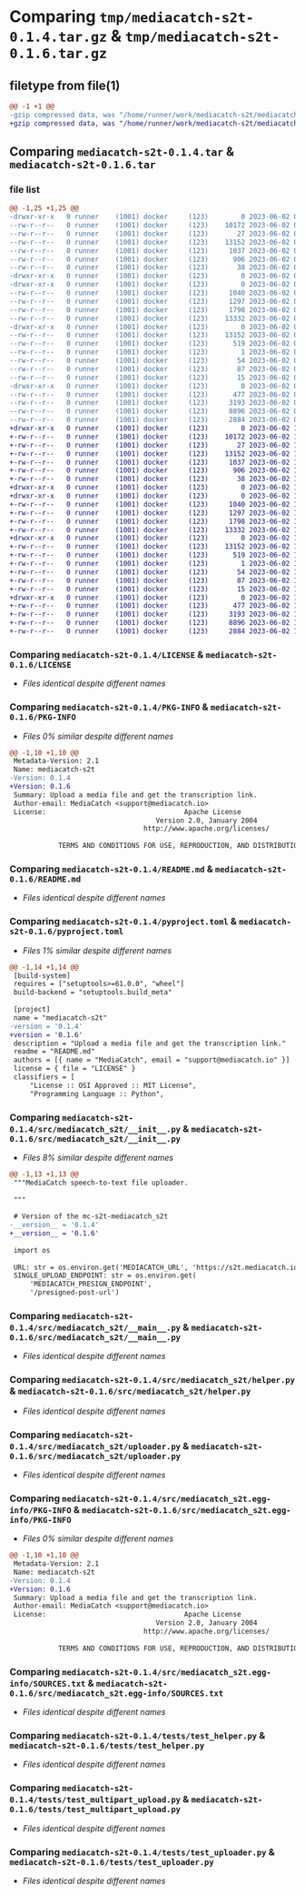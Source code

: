 # Comparing `tmp/mediacatch-s2t-0.1.4.tar.gz` & `tmp/mediacatch-s2t-0.1.6.tar.gz`

## filetype from file(1)

```diff
@@ -1 +1 @@
-gzip compressed data, was "/home/runner/work/mediacatch-s2t/mediacatch-s2t/dist/.tmp-zyrv6pil/mediacatch-s2t-0.1.4.tar", last modified: Fri Jun  2 09:10:48 2023, max compression
+gzip compressed data, was "/home/runner/work/mediacatch-s2t/mediacatch-s2t/dist/.tmp-u50y4k4g/mediacatch-s2t-0.1.6.tar", last modified: Fri Jun  2 10:08:58 2023, max compression
```

## Comparing `mediacatch-s2t-0.1.4.tar` & `mediacatch-s2t-0.1.6.tar`

### file list

```diff
@@ -1,25 +1,25 @@
-drwxr-xr-x   0 runner    (1001) docker     (123)        0 2023-06-02 09:10:48.000000 mediacatch-s2t-0.1.4/
--rw-r--r--   0 runner    (1001) docker     (123)    10172 2023-06-02 09:10:29.000000 mediacatch-s2t-0.1.4/LICENSE
--rw-r--r--   0 runner    (1001) docker     (123)       27 2023-06-02 09:10:29.000000 mediacatch-s2t-0.1.4/MANIFEST.in
--rw-r--r--   0 runner    (1001) docker     (123)    13152 2023-06-02 09:10:48.000000 mediacatch-s2t-0.1.4/PKG-INFO
--rw-r--r--   0 runner    (1001) docker     (123)     1037 2023-06-02 09:10:29.000000 mediacatch-s2t-0.1.4/README.md
--rw-r--r--   0 runner    (1001) docker     (123)      906 2023-06-02 09:10:29.000000 mediacatch-s2t-0.1.4/pyproject.toml
--rw-r--r--   0 runner    (1001) docker     (123)       38 2023-06-02 09:10:48.000000 mediacatch-s2t-0.1.4/setup.cfg
-drwxr-xr-x   0 runner    (1001) docker     (123)        0 2023-06-02 09:10:48.000000 mediacatch-s2t-0.1.4/src/
-drwxr-xr-x   0 runner    (1001) docker     (123)        0 2023-06-02 09:10:48.000000 mediacatch-s2t-0.1.4/src/mediacatch_s2t/
--rw-r--r--   0 runner    (1001) docker     (123)     1040 2023-06-02 09:10:29.000000 mediacatch-s2t-0.1.4/src/mediacatch_s2t/__init__.py
--rw-r--r--   0 runner    (1001) docker     (123)     1297 2023-06-02 09:10:29.000000 mediacatch-s2t-0.1.4/src/mediacatch_s2t/__main__.py
--rw-r--r--   0 runner    (1001) docker     (123)     1798 2023-06-02 09:10:29.000000 mediacatch-s2t-0.1.4/src/mediacatch_s2t/helper.py
--rw-r--r--   0 runner    (1001) docker     (123)    13332 2023-06-02 09:10:29.000000 mediacatch-s2t-0.1.4/src/mediacatch_s2t/uploader.py
-drwxr-xr-x   0 runner    (1001) docker     (123)        0 2023-06-02 09:10:48.000000 mediacatch-s2t-0.1.4/src/mediacatch_s2t.egg-info/
--rw-r--r--   0 runner    (1001) docker     (123)    13152 2023-06-02 09:10:48.000000 mediacatch-s2t-0.1.4/src/mediacatch_s2t.egg-info/PKG-INFO
--rw-r--r--   0 runner    (1001) docker     (123)      519 2023-06-02 09:10:48.000000 mediacatch-s2t-0.1.4/src/mediacatch_s2t.egg-info/SOURCES.txt
--rw-r--r--   0 runner    (1001) docker     (123)        1 2023-06-02 09:10:48.000000 mediacatch-s2t-0.1.4/src/mediacatch_s2t.egg-info/dependency_links.txt
--rw-r--r--   0 runner    (1001) docker     (123)       54 2023-06-02 09:10:48.000000 mediacatch-s2t-0.1.4/src/mediacatch_s2t.egg-info/entry_points.txt
--rw-r--r--   0 runner    (1001) docker     (123)       87 2023-06-02 09:10:48.000000 mediacatch-s2t-0.1.4/src/mediacatch_s2t.egg-info/requires.txt
--rw-r--r--   0 runner    (1001) docker     (123)       15 2023-06-02 09:10:48.000000 mediacatch-s2t-0.1.4/src/mediacatch_s2t.egg-info/top_level.txt
-drwxr-xr-x   0 runner    (1001) docker     (123)        0 2023-06-02 09:10:48.000000 mediacatch-s2t-0.1.4/tests/
--rw-r--r--   0 runner    (1001) docker     (123)      477 2023-06-02 09:10:29.000000 mediacatch-s2t-0.1.4/tests/test_exception.py
--rw-r--r--   0 runner    (1001) docker     (123)     3193 2023-06-02 09:10:29.000000 mediacatch-s2t-0.1.4/tests/test_helper.py
--rw-r--r--   0 runner    (1001) docker     (123)     8896 2023-06-02 09:10:29.000000 mediacatch-s2t-0.1.4/tests/test_multipart_upload.py
--rw-r--r--   0 runner    (1001) docker     (123)     2884 2023-06-02 09:10:29.000000 mediacatch-s2t-0.1.4/tests/test_uploader.py
+drwxr-xr-x   0 runner    (1001) docker     (123)        0 2023-06-02 10:08:58.000000 mediacatch-s2t-0.1.6/
+-rw-r--r--   0 runner    (1001) docker     (123)    10172 2023-06-02 10:08:45.000000 mediacatch-s2t-0.1.6/LICENSE
+-rw-r--r--   0 runner    (1001) docker     (123)       27 2023-06-02 10:08:45.000000 mediacatch-s2t-0.1.6/MANIFEST.in
+-rw-r--r--   0 runner    (1001) docker     (123)    13152 2023-06-02 10:08:58.000000 mediacatch-s2t-0.1.6/PKG-INFO
+-rw-r--r--   0 runner    (1001) docker     (123)     1037 2023-06-02 10:08:45.000000 mediacatch-s2t-0.1.6/README.md
+-rw-r--r--   0 runner    (1001) docker     (123)      906 2023-06-02 10:08:45.000000 mediacatch-s2t-0.1.6/pyproject.toml
+-rw-r--r--   0 runner    (1001) docker     (123)       38 2023-06-02 10:08:58.000000 mediacatch-s2t-0.1.6/setup.cfg
+drwxr-xr-x   0 runner    (1001) docker     (123)        0 2023-06-02 10:08:58.000000 mediacatch-s2t-0.1.6/src/
+drwxr-xr-x   0 runner    (1001) docker     (123)        0 2023-06-02 10:08:58.000000 mediacatch-s2t-0.1.6/src/mediacatch_s2t/
+-rw-r--r--   0 runner    (1001) docker     (123)     1040 2023-06-02 10:08:45.000000 mediacatch-s2t-0.1.6/src/mediacatch_s2t/__init__.py
+-rw-r--r--   0 runner    (1001) docker     (123)     1297 2023-06-02 10:08:45.000000 mediacatch-s2t-0.1.6/src/mediacatch_s2t/__main__.py
+-rw-r--r--   0 runner    (1001) docker     (123)     1798 2023-06-02 10:08:45.000000 mediacatch-s2t-0.1.6/src/mediacatch_s2t/helper.py
+-rw-r--r--   0 runner    (1001) docker     (123)    13332 2023-06-02 10:08:45.000000 mediacatch-s2t-0.1.6/src/mediacatch_s2t/uploader.py
+drwxr-xr-x   0 runner    (1001) docker     (123)        0 2023-06-02 10:08:58.000000 mediacatch-s2t-0.1.6/src/mediacatch_s2t.egg-info/
+-rw-r--r--   0 runner    (1001) docker     (123)    13152 2023-06-02 10:08:58.000000 mediacatch-s2t-0.1.6/src/mediacatch_s2t.egg-info/PKG-INFO
+-rw-r--r--   0 runner    (1001) docker     (123)      519 2023-06-02 10:08:58.000000 mediacatch-s2t-0.1.6/src/mediacatch_s2t.egg-info/SOURCES.txt
+-rw-r--r--   0 runner    (1001) docker     (123)        1 2023-06-02 10:08:58.000000 mediacatch-s2t-0.1.6/src/mediacatch_s2t.egg-info/dependency_links.txt
+-rw-r--r--   0 runner    (1001) docker     (123)       54 2023-06-02 10:08:58.000000 mediacatch-s2t-0.1.6/src/mediacatch_s2t.egg-info/entry_points.txt
+-rw-r--r--   0 runner    (1001) docker     (123)       87 2023-06-02 10:08:58.000000 mediacatch-s2t-0.1.6/src/mediacatch_s2t.egg-info/requires.txt
+-rw-r--r--   0 runner    (1001) docker     (123)       15 2023-06-02 10:08:58.000000 mediacatch-s2t-0.1.6/src/mediacatch_s2t.egg-info/top_level.txt
+drwxr-xr-x   0 runner    (1001) docker     (123)        0 2023-06-02 10:08:58.000000 mediacatch-s2t-0.1.6/tests/
+-rw-r--r--   0 runner    (1001) docker     (123)      477 2023-06-02 10:08:45.000000 mediacatch-s2t-0.1.6/tests/test_exception.py
+-rw-r--r--   0 runner    (1001) docker     (123)     3193 2023-06-02 10:08:45.000000 mediacatch-s2t-0.1.6/tests/test_helper.py
+-rw-r--r--   0 runner    (1001) docker     (123)     8896 2023-06-02 10:08:45.000000 mediacatch-s2t-0.1.6/tests/test_multipart_upload.py
+-rw-r--r--   0 runner    (1001) docker     (123)     2884 2023-06-02 10:08:45.000000 mediacatch-s2t-0.1.6/tests/test_uploader.py
```

### Comparing `mediacatch-s2t-0.1.4/LICENSE` & `mediacatch-s2t-0.1.6/LICENSE`

 * *Files identical despite different names*

### Comparing `mediacatch-s2t-0.1.4/PKG-INFO` & `mediacatch-s2t-0.1.6/PKG-INFO`

 * *Files 0% similar despite different names*

```diff
@@ -1,10 +1,10 @@
 Metadata-Version: 2.1
 Name: mediacatch-s2t
-Version: 0.1.4
+Version: 0.1.6
 Summary: Upload a media file and get the transcription link.
 Author-email: MediaCatch <support@mediacatch.io>
 License:                                  Apache License
                                    Version 2.0, January 2004
                                 http://www.apache.org/licenses/
         
            TERMS AND CONDITIONS FOR USE, REPRODUCTION, AND DISTRIBUTION
```

### Comparing `mediacatch-s2t-0.1.4/README.md` & `mediacatch-s2t-0.1.6/README.md`

 * *Files identical despite different names*

### Comparing `mediacatch-s2t-0.1.4/pyproject.toml` & `mediacatch-s2t-0.1.6/pyproject.toml`

 * *Files 1% similar despite different names*

```diff
@@ -1,14 +1,14 @@
 [build-system]
 requires = ["setuptools>=61.0.0", "wheel"]
 build-backend = "setuptools.build_meta"
 
 [project]
 name = "mediacatch-s2t"
-version = '0.1.4'
+version = '0.1.6'
 description = "Upload a media file and get the transcription link."
 readme = "README.md"
 authors = [{ name = "MediaCatch", email = "support@mediacatch.io" }]
 license = { file = "LICENSE" }
 classifiers = [
     "License :: OSI Approved :: MIT License",
     "Programming Language :: Python",
```

### Comparing `mediacatch-s2t-0.1.4/src/mediacatch_s2t/__init__.py` & `mediacatch-s2t-0.1.6/src/mediacatch_s2t/__init__.py`

 * *Files 8% similar despite different names*

```diff
@@ -1,13 +1,13 @@
 """MediaCatch speech-to-text file uploader.
 
 """
 
 # Version of the mc-s2t-mediacatch_s2t
-__version__ = '0.1.4'
+__version__ = '0.1.6'
 
 import os
 
 URL: str = os.environ.get('MEDIACATCH_URL', 'https://s2t.mediacatch.io')
 SINGLE_UPLOAD_ENDPOINT: str = os.environ.get(
     'MEDIACATCH_PRESIGN_ENDPOINT',
     '/presigned-post-url')
```

### Comparing `mediacatch-s2t-0.1.4/src/mediacatch_s2t/__main__.py` & `mediacatch-s2t-0.1.6/src/mediacatch_s2t/__main__.py`

 * *Files identical despite different names*

### Comparing `mediacatch-s2t-0.1.4/src/mediacatch_s2t/helper.py` & `mediacatch-s2t-0.1.6/src/mediacatch_s2t/helper.py`

 * *Files identical despite different names*

### Comparing `mediacatch-s2t-0.1.4/src/mediacatch_s2t/uploader.py` & `mediacatch-s2t-0.1.6/src/mediacatch_s2t/uploader.py`

 * *Files identical despite different names*

### Comparing `mediacatch-s2t-0.1.4/src/mediacatch_s2t.egg-info/PKG-INFO` & `mediacatch-s2t-0.1.6/src/mediacatch_s2t.egg-info/PKG-INFO`

 * *Files 0% similar despite different names*

```diff
@@ -1,10 +1,10 @@
 Metadata-Version: 2.1
 Name: mediacatch-s2t
-Version: 0.1.4
+Version: 0.1.6
 Summary: Upload a media file and get the transcription link.
 Author-email: MediaCatch <support@mediacatch.io>
 License:                                  Apache License
                                    Version 2.0, January 2004
                                 http://www.apache.org/licenses/
         
            TERMS AND CONDITIONS FOR USE, REPRODUCTION, AND DISTRIBUTION
```

### Comparing `mediacatch-s2t-0.1.4/src/mediacatch_s2t.egg-info/SOURCES.txt` & `mediacatch-s2t-0.1.6/src/mediacatch_s2t.egg-info/SOURCES.txt`

 * *Files identical despite different names*

### Comparing `mediacatch-s2t-0.1.4/tests/test_helper.py` & `mediacatch-s2t-0.1.6/tests/test_helper.py`

 * *Files identical despite different names*

### Comparing `mediacatch-s2t-0.1.4/tests/test_multipart_upload.py` & `mediacatch-s2t-0.1.6/tests/test_multipart_upload.py`

 * *Files identical despite different names*

### Comparing `mediacatch-s2t-0.1.4/tests/test_uploader.py` & `mediacatch-s2t-0.1.6/tests/test_uploader.py`

 * *Files identical despite different names*

